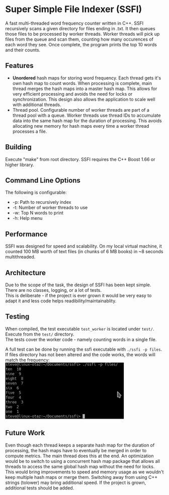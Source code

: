 # Super Simple File Indexer (SSFI)
A fast multi-threaded word frequency counter written in C++. SSFI recursively scans a given directory for files ending in .txt. It then queues those files to be processed by worker threads. Worker threads will pick up files from the queue and scan them, counting how many occurences of each word they see. Once complete, the program prints the top 10 words and their counts.

## Features
* __Unordered__ hash maps for storing word frequency. Each thread gets it's own hash map to count words. When processing is complete, main thread merges the hash maps into a master hash map. This allows for very efficient processing and avoids the need for locks or synchronization. This design also allows the application to scale well with additional threads.
* Thread pool. Configurable number of worker threads are part of a thread pool with a queue. Worker threads use thread IDs to accumulate data into the same hash map for the duration of processing. This avoids allocating new memory for hash maps every time a worker thread processes a file.

## Building
Execute "make" from root directory. 
SSFI requires the C++ Boost 1.66 or higher library.

## Command Line Options
The following is configurable:
* -p: Path to recursively index
* -t: Number of worker threads to use
* -w: Top N words to print
* -h: Help menu

## Performance
SSFI was designed for speed and scalability. On my local virtual machine, it counted 100 MB worth of text files (in chunks of 6 MB books) in ~8 seconds multithreaded.

## Architecture
Due to the scope of the task, the design of SSFI has been kept simple. There are no classes, logging, or a lot of tests.  
This is deliberate - if the project is ever grown it would be very easy to adapt it and less code helps readibility/maintainablity.

## Testing
When compiled, the test executable `test_worker` is located under `test/`. Execute from the `test/` directory.  
The tests cover the worker code - namely counting words in a single file.  

A full test can be done by running the ssfi executable with `./ssfi -p files`.  
If files directory has not been altered and the code works, the words will match the frequency:  
![Test](/files/test.png)

## Future Work
Even though each thread keeps a separate hash map for the duration of processing, the hash maps have to eventually be merged in order to compute metrics. The main thread does this at the end. An optimization would be to switch to using a concurrent hash map package that allows all threads to access the same global hash map without the need for locks. This would bring improvements to speed and memory usage as we wouldn't keep multiple hash maps or merge them. Switching away from using C++ strings (tolower) may bring additional speed. If the project is grown, additional tests should be added.
